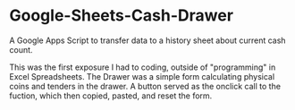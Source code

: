 # Google-Sheets-Cash-Drawer
A Google Apps Script to transfer data to a history sheet about current cash count.

This was the first exposure I had to coding, outside of "programming" in Excel Spreadsheets.
The Drawer was a simple form calculating physical coins and tenders in the drawer.
A button served as the onclick call to the fuction, which then copied, pasted, and reset the form.
